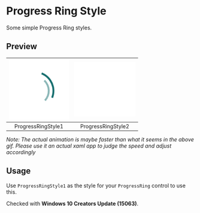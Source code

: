 # Progress Ring Style
Some simple Progress Ring styles.

## 	Preview
| ![ProgressRingStyle1](ProgressRingStyle1.gif "ProgressRingStyle1") | ![ProgressRingStyle2](ProgressRingStyle2.gif "ProgressRingStyle2") |
|:---:|:---:|
| ProgressRingStyle1 | ProgressRingStyle2 |

*Note: The actual animation is maybe faster than what it seems in the above gif. Please use it an actual xaml app to judge the speed and adjust accordingly*

## Usage
Use `ProgressRingStyle1` as the style for your `ProgressRing` control to use this.

Checked with **Windows 10 Creators Update (15063)**.